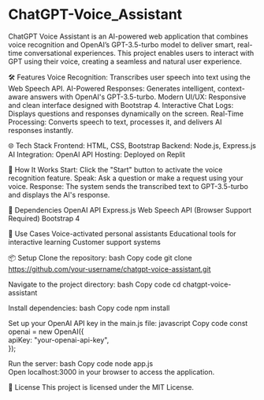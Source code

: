 # ChatGPT-Voice_Assistant
ChatGPT Voice Assistant is an AI-powered web application that combines voice recognition and OpenAI’s GPT-3.5-turbo model to deliver smart, real-time conversational experiences. This project enables users to interact with GPT using their voice, creating a seamless and natural user experience.


🛠️ Features
Voice Recognition: Transcribes user speech into text using the Web Speech API.
AI-Powered Responses: Generates intelligent, context-aware answers with OpenAI's GPT-3.5-turbo.
Modern UI/UX: Responsive and clean interface designed with Bootstrap 4.
Interactive Chat Logs: Displays questions and responses dynamically on the screen.
Real-Time Processing: Converts speech to text, processes it, and delivers AI responses instantly. 


🌐 Tech Stack
Frontend: HTML, CSS, Bootstrap
Backend: Node.js, Express.js
AI Integration: OpenAI API
Hosting: Deployed on Replit


🚀 How It Works
Start: Click the "Start" button to activate the voice recognition feature.
Speak: Ask a question or make a request using your voice.
Response: The system sends the transcribed text to GPT-3.5-turbo and displays the AI's response.


🧩 Dependencies
OpenAI API
Express.js
Web Speech API (Browser Support Required)
Bootstrap 4


🎯 Use Cases
Voice-activated personal assistants
Educational tools for interactive learning
Customer support systems


📦 Setup
Clone the repository:
bash
Copy code
git clone https://github.com/your-username/chatgpt-voice-assistant.git  


Navigate to the project directory:
bash
Copy code
cd chatgpt-voice-assistant 


Install dependencies:
bash
Copy code
npm install  


Set up your OpenAI API key in the main.js file:
javascript
Copy code
const openai = new OpenAI({  
  apiKey: "your-openai-api-key",  
});  


Run the server:
bash
Copy code
node app.js  
Open localhost:3000 in your browser to access the application.


📜 License
This project is licensed under the MIT License.


